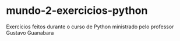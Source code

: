 # mundo-2-exercicios-python
Exercícios feitos durante o curso de Python ministrado pelo professor Gustavo Guanabara
